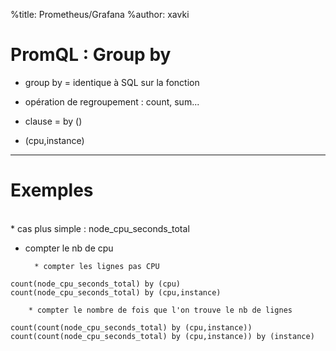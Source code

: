 %title: Prometheus/Grafana
%author: xavki


# PromQL : Group by


* group by = identique à SQL sur la fonction

* opération de regroupement : count, sum...

* clause = by ()

* (cpu,instance)


--------------------------------------------------------------

# Exemples


<br>
* cas plus simple : node_cpu_seconds_total

* compter le nb de cpu

		* compter les lignes pas CPU

```
count(node_cpu_seconds_total) by (cpu)
count(node_cpu_seconds_total) by (cpu,instance)
```
		
		* compter le nombre de fois que l'on trouve le nb de lignes

```
count(count(node_cpu_seconds_total) by (cpu,instance))
count(count(node_cpu_seconds_total) by (cpu,instance)) by (instance)
```
